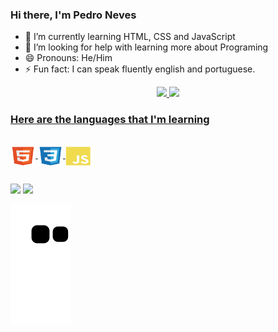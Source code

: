 ### Hi there, I'm Pedro Neves

- 🌱 I’m currently learning HTML, CSS and JavaScript
- 🤔 I’m looking for help with learning more about Programing
- 😄 Pronouns: He/Him
- ⚡ Fun fact: I can speak fluently english and portuguese.

<div align="center">
  <a href="https://github.com/PedroN3ves">
  <img height="180em" src="https://github-readme-stats.vercel.app/api?username=PedroN3ves&show_icons=true&theme=gruvbox&include_all_commits=true&count_private=true"/>
  <img height="180em" src="https://github-readme-stats.vercel.app/api/top-langs/?username=PedroN3ves&layout=compact&langs_count=7&theme=gruvbox"/>
</div>

### Here are the languages that I'm learning

<div style="display: inline_block"><br>
  <img align="center" alt="HTML" height="30" width="40" src="https://raw.githubusercontent.com/devicons/devicon/master/icons/html5/html5-original.svg">
  <img align="center" alt="CSS" height="30" width="40" src="https://raw.githubusercontent.com/devicons/devicon/master/icons/css3/css3-original.svg">
  <img align="center" alt="Js" height="30" width="40" src="https://raw.githubusercontent.com/devicons/devicon/master/icons/javascript/javascript-plain.svg">
</div>

##

<div>

  <a href="https://instagram.com/P_n3ves" target="_blank"><img src="https://img.shields.io/badge/-Instagram-%23E4405F?style=for-the-badge&logo=instagram&logoColor=white" target="_blank"></a>
  <a href = "mailto:pedroholiveira784@gmail.com"><img src="https://img.shields.io/badge/-Gmail-%23333?style=for-the-badge&logo=gmail&logoColor=white" target="_blank"></a> 

</div>

![Snake animation](https://github.com/PedroN3ves/PedroN3ves/blob/output/github-contribution-grid-snake.svg)
